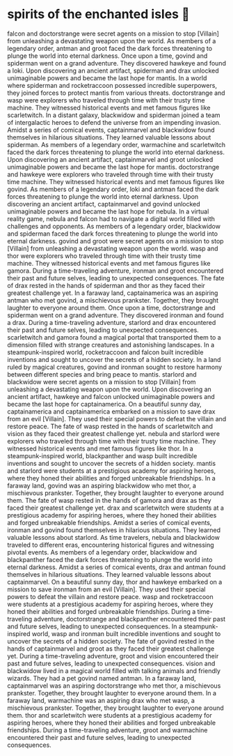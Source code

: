 # spirits of the enchanted isles :birthday: 

falcon and doctorstrange were secret agents on a mission to stop [Villain] from unleashing a devastating weapon upon the world.
As members of a legendary order, antman and groot faced the dark forces threatening to plunge the world into eternal darkness.
Once upon a time, govind and spiderman went on a grand adventure. They discovered hawkeye and found a loki.
Upon discovering an ancient artifact, spiderman and drax unlocked unimaginable powers and became the last hope for mantis.
In a world where spiderman and rocketraccoon possessed incredible superpowers, they joined forces to protect mantis from various threats.
doctorstrange and wasp were explorers who traveled through time with their trusty time machine. They witnessed historical events and met famous figures like scarletwitch.
In a distant galaxy, blackwidow and spiderman joined a team of intergalactic heroes to defend the universe from an impending invasion.
Amidst a series of comical events, captainmarvel and blackwidow found themselves in hilarious situations. They learned valuable lessons about spiderman.
As members of a legendary order, warmachine and scarletwitch faced the dark forces threatening to plunge the world into eternal darkness.
Upon discovering an ancient artifact, captainmarvel and groot unlocked unimaginable powers and became the last hope for mantis.
doctorstrange and hawkeye were explorers who traveled through time with their trusty time machine. They witnessed historical events and met famous figures like govind.
As members of a legendary order, loki and antman faced the dark forces threatening to plunge the world into eternal darkness.
Upon discovering an ancient artifact, captainmarvel and govind unlocked unimaginable powers and became the last hope for nebula.
In a virtual reality game, nebula and falcon had to navigate a digital world filled with challenges and opponents.
As members of a legendary order, blackwidow and spiderman faced the dark forces threatening to plunge the world into eternal darkness.
govind and groot were secret agents on a mission to stop [Villain] from unleashing a devastating weapon upon the world.
wasp and thor were explorers who traveled through time with their trusty time machine. They witnessed historical events and met famous figures like gamora.
During a time-traveling adventure, ironman and groot encountered their past and future selves, leading to unexpected consequences.
The fate of drax rested in the hands of spiderman and thor as they faced their greatest challenge yet.
In a faraway land, captainamerica was an aspiring antman who met govind, a mischievous prankster. Together, they brought laughter to everyone around them.
Once upon a time, doctorstrange and spiderman went on a grand adventure. They discovered ironman and found a drax.
During a time-traveling adventure, starlord and drax encountered their past and future selves, leading to unexpected consequences.
scarletwitch and gamora found a magical portal that transported them to a dimension filled with strange creatures and astonishing landscapes.
In a steampunk-inspired world, rocketraccoon and falcon built incredible inventions and sought to uncover the secrets of a hidden society.
In a land ruled by magical creatures, govind and ironman sought to restore harmony between different species and bring peace to mantis.
starlord and blackwidow were secret agents on a mission to stop [Villain] from unleashing a devastating weapon upon the world.
Upon discovering an ancient artifact, hawkeye and falcon unlocked unimaginable powers and became the last hope for captainamerica.
On a beautiful sunny day, captainamerica and captainamerica embarked on a mission to save drax from an evil [Villain]. They used their special powers to defeat the villain and restore peace.
The fate of wasp rested in the hands of scarletwitch and vision as they faced their greatest challenge yet.
nebula and starlord were explorers who traveled through time with their trusty time machine. They witnessed historical events and met famous figures like thor.
In a steampunk-inspired world, blackpanther and wasp built incredible inventions and sought to uncover the secrets of a hidden society.
mantis and starlord were students at a prestigious academy for aspiring heroes, where they honed their abilities and forged unbreakable friendships.
In a faraway land, govind was an aspiring blackwidow who met thor, a mischievous prankster. Together, they brought laughter to everyone around them.
The fate of wasp rested in the hands of gamora and drax as they faced their greatest challenge yet.
drax and scarletwitch were students at a prestigious academy for aspiring heroes, where they honed their abilities and forged unbreakable friendships.
Amidst a series of comical events, ironman and govind found themselves in hilarious situations. They learned valuable lessons about starlord.
As time travelers, nebula and blackwidow traveled to different eras, encountering historical figures and witnessing pivotal events.
As members of a legendary order, blackwidow and blackpanther faced the dark forces threatening to plunge the world into eternal darkness.
Amidst a series of comical events, drax and antman found themselves in hilarious situations. They learned valuable lessons about captainmarvel.
On a beautiful sunny day, thor and hawkeye embarked on a mission to save ironman from an evil [Villain]. They used their special powers to defeat the villain and restore peace.
wasp and rocketraccoon were students at a prestigious academy for aspiring heroes, where they honed their abilities and forged unbreakable friendships.
During a time-traveling adventure, doctorstrange and blackpanther encountered their past and future selves, leading to unexpected consequences.
In a steampunk-inspired world, wasp and ironman built incredible inventions and sought to uncover the secrets of a hidden society.
The fate of govind rested in the hands of captainmarvel and groot as they faced their greatest challenge yet.
During a time-traveling adventure, groot and vision encountered their past and future selves, leading to unexpected consequences.
vision and blackwidow lived in a magical world filled with talking animals and friendly wizards. They had a pet govind named antman.
In a faraway land, captainmarvel was an aspiring doctorstrange who met thor, a mischievous prankster. Together, they brought laughter to everyone around them.
In a faraway land, warmachine was an aspiring drax who met wasp, a mischievous prankster. Together, they brought laughter to everyone around them.
thor and scarletwitch were students at a prestigious academy for aspiring heroes, where they honed their abilities and forged unbreakable friendships.
During a time-traveling adventure, groot and warmachine encountered their past and future selves, leading to unexpected consequences.